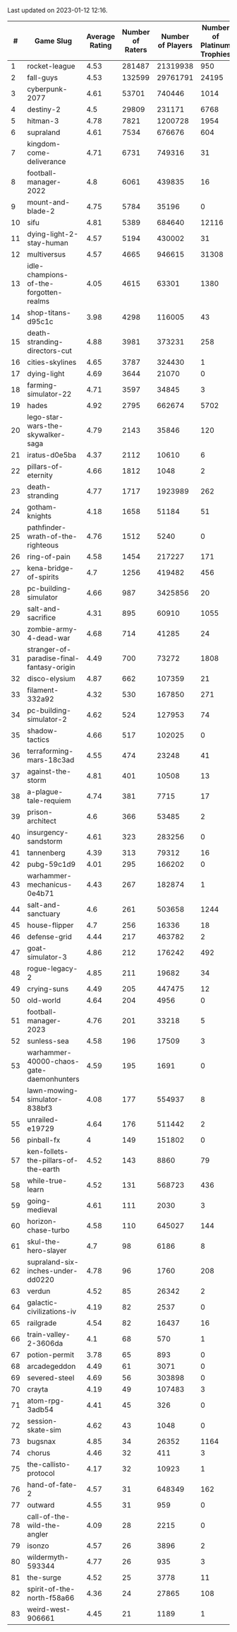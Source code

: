 Last updated on 2023-01-12 12:16.


|#|Game Slug|Average Rating|Number of Raters|Number of Players|Number of Platinum Trophies|Max Rarity (%)|
|---|---|---|---|---|---|---|
|1|rocket-league|4.53|281487|21319938|950|77|
|2|fall-guys|4.53|132599|29761791|24195|0.1|
|3|cyberpunk-2077|4.61|53701|740446|1014|65|
|4|destiny-2|4.5|29809|231171|6768|94|
|5|hitman-3|4.78|7821|1200728|1954|47|
|6|supraland|4.61|7534|676676|604|99|
|7|kingdom-come-deliverance|4.71|6731|749316|31|30|
|8|football-manager-2022|4.8|6061|439835|16|49|
|9|mount-and-blade-2|4.75|5784|35196|0|25|
|10|sifu|4.81|5389|684640|12116|96|
|11|dying-light-2-stay-human|4.57|5194|430002|31|6|
|12|multiversus|4.57|4665|946615|31308|76|
|13|idle-champions-of-the-forgotten-realms|4.05|4615|63301|1380|2|
|14|shop-titans-d95c1c|3.98|4298|116005|43|97|
|15|death-stranding-directors-cut|4.88|3981|373231|258|91|
|16|cities-skylines|4.65|3787|324430|1|72|
|17|dying-light|4.69|3644|21070|0|95|
|18|farming-simulator-22|4.71|3597|34845|3|77|
|19|hades|4.92|2795|662674|5702|89|
|20|lego-star-wars-the-skywalker-saga|4.79|2143|35846|120|97|
|21|iratus-d0e5ba|4.37|2112|10610|6|85|
|22|pillars-of-eternity|4.66|1812|1048|2|81|
|23|death-stranding|4.77|1717|1923989|262|91|
|24|gotham-knights|4.18|1658|51184|51|25|
|25|pathfinder-wrath-of-the-righteous|4.76|1512|5240|0|50|
|26|ring-of-pain|4.58|1454|217227|171|96|
|27|kena-bridge-of-spirits|4.7|1256|419482|456|94|
|28|pc-building-simulator|4.66|987|3425856|20|48|
|29|salt-and-sacrifice|4.31|895|60910|1055|91|
|30|zombie-army-4-dead-war|4.68|714|41285|24|67|
|31|stranger-of-paradise-final-fantasy-origin|4.49|700|73272|1808|98|
|32|disco-elysium|4.87|662|107359|21|28|
|33|filament-332a92|4.32|530|167850|271|93|
|34|pc-building-simulator-2|4.62|524|127953|74|75|
|35|shadow-tactics|4.66|517|102025|0|0.1|
|36|terraforming-mars-18c3ad|4.55|474|23248|41|45|
|37|against-the-storm|4.81|401|10508|13|36|
|38|a-plague-tale-requiem|4.74|381|7715|17|91|
|39|prison-architect|4.6|366|53485|2|30|
|40|insurgency-sandstorm|4.61|323|283256|0|5|
|41|tannenberg|4.39|313|79312|16|88|
|42|pubg-59c1d9|4.01|295|166202|0|73|
|43|warhammer-mechanicus-0e4b71|4.43|267|182874|1|25|
|44|salt-and-sanctuary|4.6|261|503658|1244|83|
|45|house-flipper|4.7|256|16336|18|94|
|46|defense-grid|4.44|217|463782|2|80|
|47|goat-simulator-3|4.86|212|176242|492|91|
|48|rogue-legacy-2|4.85|211|19682|34|3|
|49|crying-suns|4.49|205|447475|12|66|
|50|old-world|4.64|204|4956|0|83|
|51|football-manager-2023|4.76|201|33218|5|80|
|52|sunless-sea|4.58|196|17509|3|36|
|53|warhammer-40000-chaos-gate-daemonhunters|4.59|195|1691|0|76|
|54|lawn-mowing-simulator-838bf3|4.08|177|554937|8|85|
|55|unrailed-e19729|4.64|176|511442|2|8|
|56|pinball-fx|4|149|151802|0|85|
|57|ken-follets-the-pillars-of-the-earth|4.52|143|8860|79|45|
|58|while-true-learn|4.52|131|568723|436|93|
|59|going-medieval|4.61|111|2030|3|67|
|60|horizon-chase-turbo|4.58|110|645027|144|88|
|61|skul-the-hero-slayer|4.7|98|6186|8|96|
|62|supraland-six-inches-under-dd0220|4.78|96|1760|208|99|
|63|verdun|4.52|85|26342|2|75|
|64|galactic-civilizations-iv|4.19|82|2537|0|79|
|65|railgrade|4.54|82|16437|16|98|
|66|train-valley-2-3606da|4.1|68|570|1|88|
|67|potion-permit|3.78|65|893|0|98|
|68|arcadegeddon|4.49|61|3071|0|91|
|69|severed-steel|4.69|56|303898|0|9|
|70|crayta|4.19|49|107483|3|23|
|71|atom-rpg-3adb54|4.41|45|326|0|98|
|72|session-skate-sim|4.62|43|1048|0|27|
|73|bugsnax|4.85|34|26352|1164|97|
|74|chorus|4.46|32|411|3|86|
|75|the-callisto-protocol|4.17|32|10923|1|93|
|76|hand-of-fate-2|4.57|31|648349|162|72|
|77|outward|4.55|31|959|0|72|
|78|call-of-the-wild-the-angler|4.09|28|2215|0|61|
|79|isonzo|4.57|26|3896|2|58|
|80|wildermyth-593344|4.77|26|935|3|16|
|81|the-surge|4.52|25|3778|11|94|
|82|spirit-of-the-north-f58a66|4.36|24|27865|108|65|
|83|weird-west-906661|4.45|21|1189|1|85|

